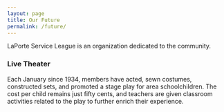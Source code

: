 ```yaml
---
layout: page
title: Our Future
permalink: /future/
---
```


LaPorte Service League is an organization dedicated to the community.

### Live Theater
Each January since 1934, members have acted, sewn costumes, constructed sets, and promoted a stage play for area schoolchildren. The cost per child remains just fifty cents, and teachers are given classroom activities related to the play to further enrich their experience.